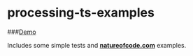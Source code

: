 
# processing-ts-examples

###[Demo](http://edsilv.github.io/processing-ts-examples/natureofcode/book)

Includes some simple tests and **[natureofcode.com](http://natureofcode.com)** examples.